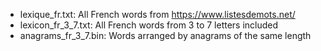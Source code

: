 * lexique_fr.txt: All French words from https://www.listesdemots.net/
* lexicon_fr_3_7.txt: All French words from 3 to 7 letters included
* anagrams_fr_3_7.bin: Words arranged by anagrams of the same length
